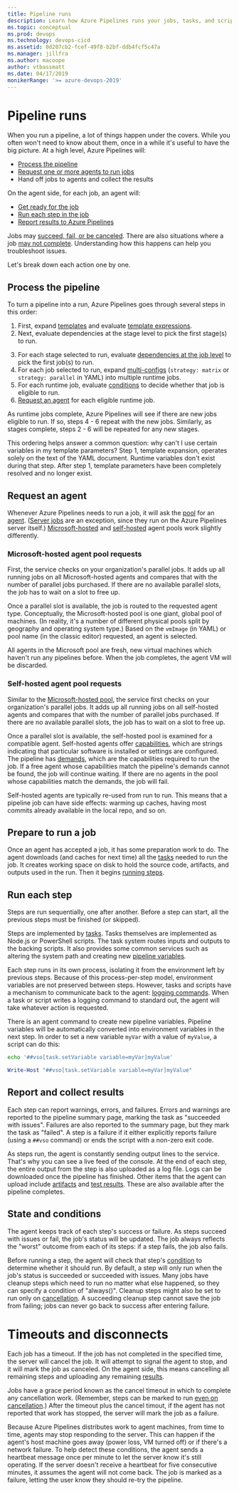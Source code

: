 ```yaml
---
title: Pipeline runs
description: Learn how Azure Pipelines runs your jobs, tasks, and scripts
ms.topic: conceptual
ms.prod: devops
ms.technology: devops-cicd
ms.assetid: 0d207cb2-fcef-49f8-b2bf-ddb4fcf5c47a
ms.manager: jillfra
ms.author: macoope
author: vtbassmatt
ms.date: 04/17/2019
monikerRange: '>= azure-devops-2019'
---
```


# Pipeline runs

When you run a pipeline, a lot of things happen under the covers.
While you often won't need to know about them, once in a while it's useful to have the big picture.
At a high level, Azure Pipelines will:
- [Process the pipeline](#process-the-pipeline)
- [Request one or more agents to run jobs](#request-an-agent)
- Hand off jobs to agents and collect the results

On the agent side, for each job, an agent will:
- [Get ready for the job](#prepare-to-run-a-job)
- [Run each step in the job](#run-each-step)
- [Report results to Azure Pipelines](#report-and-collect-results)

Jobs may [succeed, fail, or be canceled](#state-and-conditions).
There are also situations where a job [may not complete](#timeouts-and-disconnects).
Understanding how this happens can help you troubleshoot issues.

Let's break down each action one by one.

## Process the pipeline

To turn a pipeline into a run, Azure Pipelines goes through several steps in this order:
1. First, expand [templates](templates.md) and evaluate [template expressions](templates.md#template-expressions).
2. Next, evaluate dependencies at the stage level to pick the first stage(s) to run.
<!-- TODO: link to new content on stages once that's available. -->
3. For each stage selected to run, evaluate [dependencies at the job level](phases.md#dependencies) to pick the first job(s) to run.
4. For each job selected to run, expand [multi-configs](phases.md#multi-configuration) (`strategy: matrix` or `strategy: parallel` in YAML) into multiple runtime jobs.
5. For each runtime job, evaluate [conditions](conditions.md) to decide whether that job is eligible to run.
6. [Request an agent](#request-an-agent) for each eligible runtime job.

As runtime jobs complete, Azure Pipelines will see if there are new jobs eligible to run.
If so, steps 4 - 6 repeat with the new jobs.
Similarly, as stages complete, steps 2 - 6 will be repeated for any new stages.

This ordering helps answer a common question: why can't I use certain variables in my template parameters?
Step 1, template expansion, operates solely on the text of the YAML document.
Runtime variables don't exist during that step.
After step 1, template parameters have been completely resolved and no longer exist.

## Request an agent

Whenever Azure Pipelines needs to run a job, it will ask the [pool](../agents/pools-queues.md) for an [agent](../agents/agents.md).
([Server jobs](phases.md#server-jobs) are an exception, since they run on the Azure Pipelines server itself.)
[Microsoft-hosted](../agents/hosted.md) and [self-hosted](../agents/pools-queues.md) agent pools work slightly differently.

### Microsoft-hosted agent pool requests

First, the service checks on your organization's parallel jobs.
It adds up all running jobs on all Microsoft-hosted agents and compares that with the number of parallel jobs purchased.
If there are no available parallel slots, the job has to wait on a slot to free up.

Once a parallel slot is available, the job is routed to the requested agent type.
Conceptually, the Microsoft-hosted pool is one giant, global pool of machines.
(In reality, it's a number of different physical pools split by geography and operating system type.)
Based on the `vmImage` (in YAML) or pool name (in the classic editor) requested, an agent is selected.

All agents in the Microsoft pool are fresh, new virtual machines which haven't run any pipelines before.
When the job completes, the agent VM will be discarded.

### Self-hosted agent pool requests

Similar to the [Microsoft-hosted pool](#microsoft-hosted-agent-pool-requests), the service first checks on your organization's parallel jobs.
It adds up all running jobs on all self-hosted agents and compares that with the number of parallel jobs purchased.
If there are no available parallel slots, the job has to wait on a slot to free up.

Once a parallel slot is available, the self-hosted pool is examined for a compatible agent.
Self-hosted agents offer [capabilities](../agents/agents.md#capabilities), which are strings indicating that particular software is installed or settings are configured.
The pipeline has [demands](demands.md), which are the capabilities required to run the job.
If a free agent whose capabilities match the pipeline's demands cannot be found, the job will continue waiting.
If there are no agents in the pool whose capabilities match the demands, the job will fail.

Self-hosted agents are typically re-used from run to run.
This means that a pipeline job can have side effects: warming up caches, having most commits already available in the local repo, and so on.

## Prepare to run a job

Once an agent has accepted a job, it has some preparation work to do.
The agent downloads (and caches for next time) all the [tasks](tasks.md) needed to run the job.
It creates working space on disk to hold the source code, artifacts, and outputs used in the run.
Then it begins [running steps](#run-each-step).

## Run each step

Steps are run sequentially, one after another.
Before a step can start, all the previous steps must be finished (or skipped).

Steps are implemented by [tasks](tasks.md).
Tasks themselves are implemented as Node.js or PowerShell scripts.
The task system routes inputs and outputs to the backing scripts.
It also provides some common services such as altering the system path and creating new [pipeline variables](variables.md).

Each step runs in its own process, isolating it from the environment left by previous steps.
Because of this process-per-step model, environment variables are not preserved between steps.
However, tasks and scripts have a mechanism to communicate back to the agent: [logging commands](../scripts/logging-commands.md).
When a task or script writes a logging command to standard out, the agent will take whatever action is requested.

There is an agent command to create new pipeline variables.
Pipeline variables will be automatically converted into environment variables in the next step.
In order to set a new variable `myVar` with a value of `myValue`, a script can do this:

```bash
echo '##vso[task.setVariable variable=myVar]myValue'
```

```powershell
Write-Host "##vso[task.setVariable variable=myVar]myValue"
```

## Report and collect results

Each step can report warnings, errors, and failures.
Errors and warnings are reported to the pipeline summary page, marking the task as "succeeded with issues".
Failures are also reported to the summary page, but they mark the task as "failed".
A step is a failure if it either explicitly reports failure (using a `##vso` command) or ends the script with a non-zero exit code.

As steps run, the agent is constantly sending output lines to the service.
That's why you can see a live feed of the console.
At the end of each step, the entire output from the step is also uploaded as a log file.
Logs can be downloaded once the pipeline has finished.
Other items that the agent can upload include [artifacts](../artifacts/pipeline-artifacts.md) and [test results](../test/review-continuous-test-results-after-build.md).
These are also available after the pipeline completes.

## State and conditions

The agent keeps track of each step's success or failure.
As steps succeed with issues or fail, the job's status will be updated.
The job always reflects the "worst" outcome from each of its steps: if a step fails, the job also fails.

Before running a step, the agent will check that step's [condition](conditions.md) to determine whether it should run.
By default, a step will only run when the job's status is succeeded or succeeded with issues.
Many jobs have cleanup steps which need to run no matter what else happened, so they can specify a condition of "always()".
Cleanup steps might also be set to run only on [cancellation](#timeouts-and-disconnects).
A succeeding cleanup step cannot save the job from failing; jobs can never go back to success after entering failure.

# Timeouts and disconnects

Each job has a timeout.
If the job has not completed in the specified time, the server will cancel the job.
It will attempt to signal the agent to stop, and it will mark the job as canceled.
On the agent side, this means cancelling all remaining steps and uploading any remaining [results](#report-and-collect-results).

Jobs have a grace period known as the cancel timeout in which to complete any cancellation work.
(Remember, steps can be marked to run [even on cancellation](#state-and-conditions).)
After the timeout plus the cancel timout, if the agent has not reported that work has stopped, the server will mark the job as a failure.

Because Azure Pipelines distributes work to agent machines, from time to time, agents may stop responding to the server.
This can happen if the agent's host machine goes away (power loss, VM turned off) or if there's a network failure.
To help detect these conditions, the agent sends a heartbeat message once per minute to let the server know it's still operating.
If the server doesn't receive a heartbeat for five consecutive minutes, it assumes the agent will not come back.
The job is marked as a failure, letting the user know they should re-try the pipeline.
